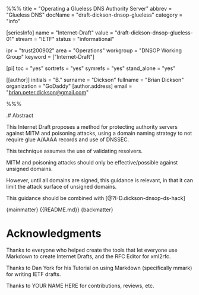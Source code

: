 %%%
title = "Operating a Glueless DNS Authority Server"
abbrev = "Glueless DNS"
docName = "draft-dickson-dnsop-glueless"
category = "info"

[seriesInfo]
name = "Internet-Draft"
value = "draft-dickson-dnsop-glueless-01"
stream = "IETF"
status = "informational"


ipr = "trust200902"
area = "Operations"
workgroup = "DNSOP Working Group"
keyword = ["Internet-Draft"]

[pi]
toc = "yes"
sortrefs = "yes"
symrefs = "yes"
stand_alone = "yes"

[[author]]
initials = "B."
surname = "Dickson"
fullname = "Brian Dickson"
organization = "GoDaddy"
  [author.address]
  email = "brian.peter.dickson@gmail.com"

%%%

.# Abstract

This Internet Draft proposes a method for protecting authority servers against MITM and poisoning attacks, using a domain naming strategy to not require glue A/AAAA records and use of DNSSEC.

This technique assumes the use of validating resolvers.

MITM and poisoning attacks should only be effective/possible against unsigned domains.

However, until all domains are signed, this guidance is relevant, in that it can limit the attack surface of unsigned domains.

This guidance should be combined with [@?I-D.dickson-dnsop-ds-hack]

{mainmatter}
{{README.md}}
{backmatter}

# Acknowledgments

Thanks to everyone who helped create the tools that let everyone use Markdown to create 
Internet Drafts, and the RFC Editor for xml2rfc.

Thanks to Dan York for his Tutorial on using Markdown (specifically mmark) for writing IETF drafts.

Thanks to YOUR NAME HERE for contributions, reviews, etc.
